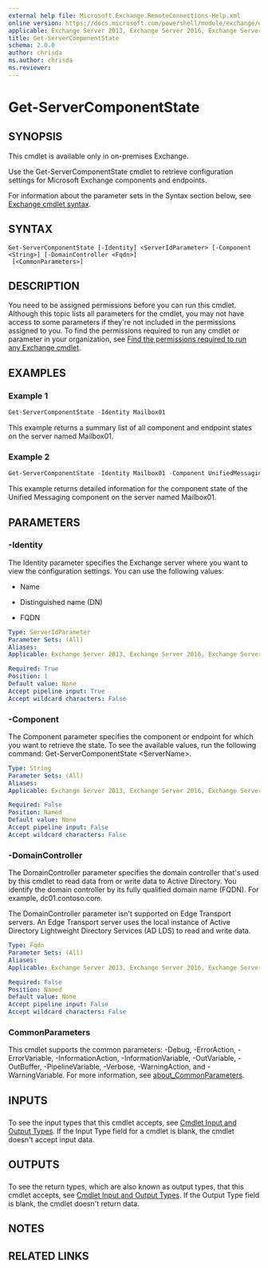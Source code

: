 ```yaml
---
external help file: Microsoft.Exchange.RemoteConnections-Help.xml
online version: https://docs.microsoft.com/powershell/module/exchange/get-servercomponentstate
applicable: Exchange Server 2013, Exchange Server 2016, Exchange Server 2019
title: Get-ServerComponentState
schema: 2.0.0
author: chrisda
ms.author: chrisda
ms.reviewer:
---
```


# Get-ServerComponentState

## SYNOPSIS
This cmdlet is available only in on-premises Exchange.

Use the Get-ServerComponentState cmdlet to retrieve configuration settings for Microsoft Exchange components and endpoints.

For information about the parameter sets in the Syntax section below, see [Exchange cmdlet syntax](https://docs.microsoft.com/powershell/exchange/exchange-cmdlet-syntax).

## SYNTAX

```
Get-ServerComponentState [-Identity] <ServerIdParameter> [-Component <String>] [-DomainController <Fqdn>]
 [<CommonParameters>]
```

## DESCRIPTION
You need to be assigned permissions before you can run this cmdlet. Although this topic lists all parameters for the cmdlet, you may not have access to some parameters if they're not included in the permissions assigned to you. To find the permissions required to run any cmdlet or parameter in your organization, see [Find the permissions required to run any Exchange cmdlet](https://docs.microsoft.com/powershell/exchange/find-exchange-cmdlet-permissions).

## EXAMPLES

### Example 1
```powershell
Get-ServerComponentState -Identity Mailbox01
```

This example returns a summary list of all component and endpoint states on the server named Mailbox01.

### Example 2
```powershell
Get-ServerComponentState -Identity Mailbox01 -Component UnifiedMessaging | Format-List
```

This example returns detailed information for the component state of the Unified Messaging component on the server named Mailbox01.

## PARAMETERS

### -Identity
The Identity parameter specifies the Exchange server where you want to view the configuration settings. You can use the following values:

- Name

- Distinguished name (DN)

- FQDN

```yaml
Type: ServerIdParameter
Parameter Sets: (All)
Aliases:
Applicable: Exchange Server 2013, Exchange Server 2016, Exchange Server 2019

Required: True
Position: 1
Default value: None
Accept pipeline input: True
Accept wildcard characters: False
```

### -Component
The Component parameter specifies the component or endpoint for which you want to retrieve the state. To see the available values, run the following command: Get-ServerComponentState \<ServerName\>.

```yaml
Type: String
Parameter Sets: (All)
Aliases:
Applicable: Exchange Server 2013, Exchange Server 2016, Exchange Server 2019

Required: False
Position: Named
Default value: None
Accept pipeline input: False
Accept wildcard characters: False
```

### -DomainController
The DomainController parameter specifies the domain controller that's used by this cmdlet to read data from or write data to Active Directory. You identify the domain controller by its fully qualified domain name (FQDN). For example, dc01.contoso.com.

The DomainController parameter isn't supported on Edge Transport servers. An Edge Transport server uses the local instance of Active Directory Lightweight Directory Services (AD LDS) to read and write data.

```yaml
Type: Fqdn
Parameter Sets: (All)
Aliases:
Applicable: Exchange Server 2013, Exchange Server 2016, Exchange Server 2019

Required: False
Position: Named
Default value: None
Accept pipeline input: False
Accept wildcard characters: False
```

### CommonParameters
This cmdlet supports the common parameters: -Debug, -ErrorAction, -ErrorVariable, -InformationAction, -InformationVariable, -OutVariable, -OutBuffer, -PipelineVariable, -Verbose, -WarningAction, and -WarningVariable. For more information, see [about_CommonParameters](https://go.microsoft.com/fwlink/p/?LinkID=113216).

## INPUTS

###  
To see the input types that this cmdlet accepts, see [Cmdlet Input and Output Types](https://go.microsoft.com/fwlink/p/?linkId=616387). If the Input Type field for a cmdlet is blank, the cmdlet doesn't accept input data.

## OUTPUTS

###  
To see the return types, which are also known as output types, that this cmdlet accepts, see [Cmdlet Input and Output Types](https://go.microsoft.com/fwlink/p/?linkId=616387). If the Output Type field is blank, the cmdlet doesn't return data.

## NOTES

## RELATED LINKS
